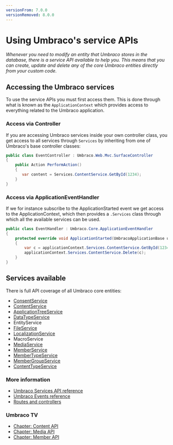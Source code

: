 ```yaml
---
versionFrom: 7.0.0
versionRemoved: 8.0.0
---
```


# Using Umbraco's service APIs

_Whenever you need to modify an entity that Umbraco stores in the database, there is a service API available to help you. This means that you can create, update and delete any of the core Umbraco entities directly from your custom code._


## Accessing the Umbraco services
To use the service APIs you must first access them. This is done through what is known as the `ApplicationContext` which provides access to everything related to the Umbraco application.


### Access via Controller
If you are accessing Umbraco services inside your own controller class, you get access to all services through `Services` by inheriting from one of Umbraco's base controller classes:

```csharp
public class EventController : Umbraco.Web.Mvc.SurfaceController
{
    public Action PerformAction()
    {
       var content = Services.ContentService.GetById(1234);
    }
}
```

### Access via ApplicationEventHandler
If we for instance subscribe to the ApplicationStarted event we get access to the ApplicationContext, which then provides a `.Services` class through which all the available services can be used.

```csharp
public class EventHandler : Umbraco.Core.ApplicationEventHandler
{
    protected override void ApplicationStarted(UmbracoApplicationBase umbracoApplication, ApplicationContext applicationContext)
    {
        var c = applicationContext.Services.ContentService.GetById(1234);
        applicationContext.Services.ContentService.Delete(c);
    }
}
```

## Services available
There is full API coverage of all Umbraco core entities:

- [ConsentService](../../../Reference/Management/Services/ConsentService/index.md)
- [ContentService](../../../Reference/Management/Services/ContentService/index.md)
- [ApplicationTreeService](../../../Reference/Management/Services/TreeService/index.md)
- [DataTypeService](../../../Reference/Management/Services/DataTypeService/index.md)
- EntityService
- [FileService](../../../Reference/Management/Services/FileService/index.md)
- [LocalizationService](../../../Reference/Management/Services/LocalizationService/index.md)
- MacroService
- [MediaService](../../../Reference/Management/Services/MediaService/index.md)
- [MemberService](../../../Reference/Management/Services/MemberService/index.md)
- [MemberTypeService](../../../Reference/Management/Services/MemberTypeService/index.md)
- [MemberGroupService](../../../Reference/Management/Services/MemberGroupService/index.md)
- [ContentTypeService](../../../Reference/Management/Services/ContentTypeService/index.md)


### More information
- [Umbraco Services API reference](../../../Reference/Management/Services/)
- [Umbraco Events reference](../../../Reference/Events/)
- [Routes and controllers](../../../Reference/Routing/)

### Umbraco TV
- [Chapter: Content API](https://umbraco.tv/videos/umbraco-v7/developer/fundamentals/content-api/)
- [Chapter: Media API](https://umbraco.tv/videos/umbraco-v7/developer/fundamentals/media-api/)
- [Chapter: Member API](https://umbraco.tv/videos/umbraco-v7/developer/fundamentals/member-api/)
